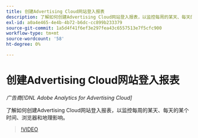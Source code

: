 ```yaml
---
title: 创建Advertising Cloud网站登入报表
description: 了解如何创建Advertising Cloud网站登入报表，以监控每周的某天、每天的某个时间、浏览器和地理影响。
exl-id: a0a4e465-4e4b-4b72-b6dc-cc899b233379
source-git-commit: 1a5d4f41f6ef3e297fea43c6557513e7f5cfc900
workflow-type: tm+mt
source-wordcount: '58'
ht-degree: 0%

---
```


# 创建Advertising Cloud网站登入报表

*广告商[!DNL Adobe Analytics for Advertising Cloud]*

了解如何创建Advertising Cloud网站登入报表，以监控每周的某天、每天的某个时间、浏览器和地理影响。

>[!VIDEO](https://video.tv.adobe.com/v/33921)
